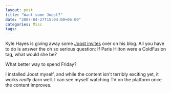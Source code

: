 ```yaml
---
layout: post
title: "Want some Joost?"
date: "2007-04-27T15:04:00+06:00"
categories: Misc 
tags: 
---
```


Kyle Hayes is giving away some <a href="http://www.kylehayes.info/blog/index.cfm/2007/4/27/Another-Batch-of-Joost-Invites">Joost invites</a> over on his blog. All you have to do is answer the oh so serious question: If Paris Hilton were a ColdFusion tag, what would she be? 

What better way to spend Friday?

I installed Joost myself, and while the content isn't terribly exciting yet, it works <i>really</i> darn well. I can see myself watching TV on the platform once the content improves.